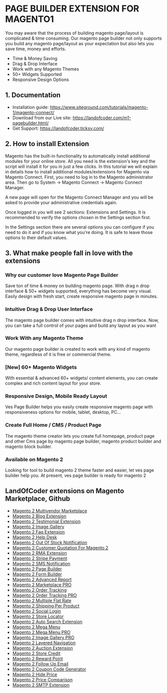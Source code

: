 # PAGE BUILDER EXTENSION FOR MAGENTO1
You may aware that the process of building magento page/layout is complicated & time consuming. Our magento page builder not only supports you build any magento page/layout as your expectation but also lets you save time, money and efforts.

- Time & Money Saving
- Drag & Drop Interface
- Work with any Magento Themes
- 50+ Widgets Supported
- Responsive Design Options



## 1. Documentation

- Installation guide: https://www.siteground.com/tutorials/magento-1/magento-connect/
- Download from our Live site: https://landofcoder.com/m1-pagebuilder.html/
- Get Support: https://landofcoder.ticksy.com/


## 2. How to install Extension

Magento has the built-in functionality to automatically install additional modules for your online store. All you need is the extension's key and the script will install it for you in just a few clicks. In this tutorial we will explain in details how to install additional modules/extensions for Magento via Magento Connect. First, you need to log in to the Magento administrator area. Then go to System -> Magento Connect -> Magento Connect Manager.

A new page will open for the Magento Connect Manager and you will be asked to provide your administrative credentials again.

Once logged in you will see 2 sections: Extensions and Settings. It is recommended to verify the options chosen in the Settings section first.

In the Settings section there are several options you can configure if you need to do it and if you know what you're doing. It is safe to leave those options to their default values.


## 3. What make people fall in love with the extensions

### Why our customer love Magento Page Builder
Save ton of time & money on building magento page. With drag n drop interface & 50+ widgets supported, everything has become very visual. Easily design with fresh start, create responsive magento page in minutes.

### Intuitive Drag & Drop User Interface
The magento page builder comes with intuitive drag n drop interface. Now, you can take a full control of your pages and build any layout as you want


### Work With any Magento Theme
Our magento page builder is created to work with any kind of magento theme, regardless of it is free or commercial theme.

### [New] 60+ Magento Widgets
With essential & advanced 60+ widgets/ content elements, you can create complex and rich content layout for your store.

### Responsive Design, Mobile Ready Layout
Ves Page Builder helps you easily create responsive magento page with responsiveness options for mobile, tablet, desktop, PC...

### Create Full Home / CMS / Product Page
The magento theme creator lets you create full homepage, product page and other Cms page by magento page builder, magento product builder and magento block builder.


### Available on Magento 2
Looking for tool to build magento 2 theme faster and easier, let ves page builder help you. At present, ves page builder is ready for magento 2


## LandOfCoder extensions on Magento Marketplace, Github
- [Magento 2 Multivendor Marketplace](https://landofcoder.com/magento-2-marketplace-extension.html/)
- [Magento 2 Blog Extension](https://landofcoder.com/magento-2-blog-extension.html/)
- [Magento 2 Testimonial Extension](https://landofcoder.com/testimonial-extension-for-magento2.html/)
- [Magento 2 Image Gallery](https://landofcoder.com/magento-2-image-gallery.html/)
- [Magento 2 Faq Extension](https://landofcoder.com/faq-extension-for-magento2.html/)
- [Magento 2 Help Desk](https://landofcoder.com/magento-2-help-desk-extension.html)
- [Magento 2 Out Of Stock Notification](https://landofcoder.com/magento-2-out-of-stock-notification.html/)
- [Magento 2 Customer Quotation For Magento 2](https://landofcoder.com/magento-2-quote-extension.html/)
- [Magento 2 RMA Extension](https://landofcoder.com/magento-2-rma-extension.html/)
- [Magento 2 Stripe Payment](https://landofcoder.com/magento-2-stripe-payment-pro.html/)
- [Magento 2 SMS Notification](https://landofcoder.com/magento-2-sms-notification-extension.html/)
- [Magento 2 Page Builder](https://landofcoder.com/magento-2-page-builder.html/)
- [Magento 2 Form Builder](https://landofcoder.com/magento-2-form-builder.html/)
- [Magento 2 Advanced Report](https://landofcoder.com/magento-2-advanced-reports.html/)
- [Magento 2 Marketplace PRO](https://landofcoder.com/magento-2-marketplace-pro.html/)
- [Magento 2 Order Tracking](https://landofcoder.com/magento-2-order-tracking-extension.html/)
- [Magento 2 Order Tracking PRO](https://landofcoder.com/magento-2-order-tracking-pro-extension.html/)
- [Magento 2 Multiple Flat Rate](https://landofcoder.com/magento-2-multiple-flat-rate-shipping.html/)
- [Magento 2 Shipping Per Product](https://landofcoder.com/magento-2-shipping-per-product.html/)
- [Magento 2 Social Login](https://landofcoder.com/magento-2-social-login.html/)
- [Magento 2 Store Locator](https://landofcoder.com/magento-2-store-locator.html/)
- [Magento 2 Auto Search Extension](https://landofcoder.com/magento-2-search.html/)
- [Magento 2 Mega Menu](https://landofcoder.com/magento-2-mega-menu.html/)
- [Magento 2 Mega Menu PRO](https://landofcoder.com/magento-2-mega-menu-pro.html)
- [Magento 2 Image Gallery PRO](https://landofcoder.com/magento-2-image-gallery-pro.html/)
- [Magento 2 Layered Navigation](https://landofcoder.com/magento-2-layered-navigation.html/)
- [Magento 2 Auction Extension](https://landofcoder.com/magento-2-auction-extension.html/)
- [Magento 2 Store Credit](https://landofcoder.com/magento-2-store-credit.html/)
- [Magento 2 Reward Point](https://landofcoder.com/magento-2-reward-points.html/)
- [Magento 2 Follow Up Email](https://landofcoder.com/magento-2-follow-up-email.html/)
- [Magento 2 Coupon Code Generator](https://landofcoder.com/magento-2-coupon-extension.html/)
- [Magento 2 Hide Price](https://landofcoder.com/magento-2-hide-price.html/)
- [Magento 2 Price Comparison](https://landofcoder.com/magento-2-price-comparison.html/)
- [Magento 2 SMTP Extension](https://landofcoder.com/magento-2-smtp-extension.html)
